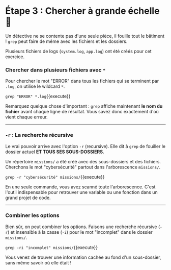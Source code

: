 # Étape 3 : Chercher à grande échelle 🔭

Un détective ne se contente pas d'une seule pièce, il fouille tout le bâtiment ! `grep` peut faire de même avec les fichiers et les dossiers.

Plusieurs fichiers de logs (`system.log`, `app.log`) ont été créés pour cet exercice.

### Chercher dans plusieurs fichiers avec `*`

Pour chercher le mot "ERROR" dans tous les fichiers qui se terminent par `.log`, on utilise le wildcard `*`.

`grep "ERROR" *.log`{{execute}}

Remarquez quelque chose d'important : `grep` affiche maintenant **le nom du fichier** avant chaque ligne de résultat. Vous savez donc exactement d'où vient chaque erreur.

---

### `-r` : La recherche récursive

Le vrai pouvoir arrive avec l'option `-r` (recursive). Elle dit à `grep` de fouiller le dossier actuel **ET TOUS SES SOUS-DOSSIERS**.

Un répertoire `missions/` a été créé avec des sous-dossiers et des fichiers. Cherchons le mot "cybersécurité" partout dans l'arborescence `missions/`.

`grep -r "cybersécurité" missions/`{{execute}}

En une seule commande, vous avez scanné toute l'arborescence. C'est l'outil indispensable pour retrouver une variable ou une fonction dans un grand projet de code.

---

### Combiner les options

Bien sûr, on peut combiner les options. Faisons une recherche récursive (`-r`) et insensible à la casse (`-i`) pour le mot "incomplet" dans le dossier `missions/`.

`grep -ri "incomplet" missions/`{{execute}}

Vous venez de trouver une information cachée au fond d'un sous-dossier, sans même savoir où elle était !